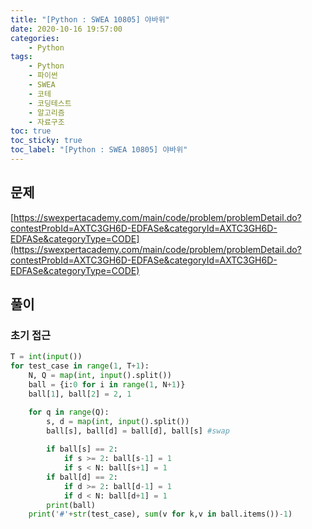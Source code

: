 ```yaml
---
title: "[Python : SWEA 10805] 야바위"
date: 2020-10-16 19:57:00
categories:
    - Python
tags:
    - Python
    - 파이썬
    - SWEA
    - 코테
    - 코딩테스트
    - 알고리즘
    - 자료구조
toc: true
toc_sticky: true
toc_label: "[Python : SWEA 10805] 야바위"
---
```

## 문제
[https://swexpertacademy.com/main/code/problem/problemDetail.do?contestProbId=AXTC3GH6D-EDFASe&categoryId=AXTC3GH6D-EDFASe&categoryType=CODE](https://swexpertacademy.com/main/code/problem/problemDetail.do?contestProbId=AXTC3GH6D-EDFASe&categoryId=AXTC3GH6D-EDFASe&categoryType=CODE)

## 풀이
### 초기 접근

```python
T = int(input())
for test_case in range(1, T+1):
    N, Q = map(int, input().split())
    ball = {i:0 for i in range(1, N+1)}
    ball[1], ball[2] = 2, 1

    for q in range(Q):
        s, d = map(int, input().split())
        ball[s], ball[d] = ball[d], ball[s] #swap
        
        if ball[s] == 2:
            if s >= 2: ball[s-1] = 1
            if s < N: ball[s+1] = 1
        if ball[d] == 2:
            if d >= 2: ball[d-1] = 1
            if d < N: ball[d+1] = 1
        print(ball)
    print('#'+str(test_case), sum(v for k,v in ball.items())-1)
```